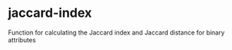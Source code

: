 # jaccard-index
Function for calculating the Jaccard index and Jaccard distance for binary attributes
